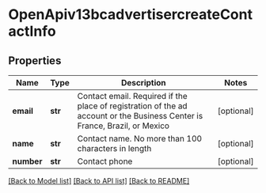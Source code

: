 # OpenApiv13bcadvertisercreateContactInfo

## Properties
Name | Type | Description | Notes
------------ | ------------- | ------------- | -------------
**email** | **str** | Contact email. Required if the place of registration of the ad account or the Business Center is France, Brazil, or Mexico | [optional] 
**name** | **str** | Contact name. No more than 100 characters in length | [optional] 
**number** | **str** | Contact phone | [optional] 

[[Back to Model list]](../README.md#documentation-for-models) [[Back to API list]](../README.md#documentation-for-api-endpoints) [[Back to README]](../README.md)

